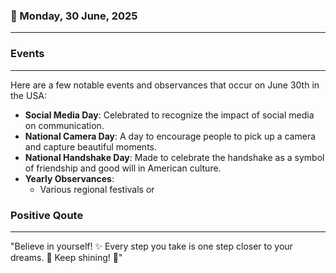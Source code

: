 ### 📅 Monday, 30 June, 2025
------
### Events
------
Here are a few notable events and observances that occur on June 30th in the USA:

- **Social Media Day**: Celebrated to recognize the impact of social media on communication.
- **National Camera Day**: A day to encourage people to pick up a camera and capture beautiful moments.
- **National Handshake Day**: Made to celebrate the handshake as a symbol of friendship and good will in American culture.
- **Yearly Observances**:
  - Various regional festivals or
### Positive Qoute
------
"Believe in yourself! ✨ Every step you take is one step closer to your dreams. 🌟 Keep shining! 🌈"
